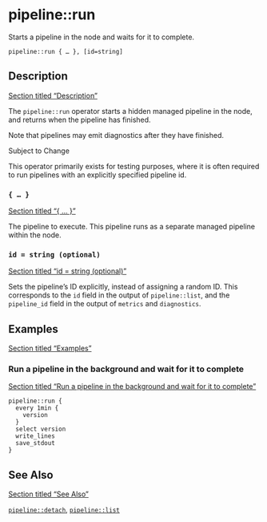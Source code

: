 # pipeline::run

Starts a pipeline in the node and waits for it to complete.

```tql
pipeline::run { … }, [id=string]
```

## Description

[Section titled “Description”](#description)

The `pipeline::run` operator starts a hidden managed pipeline in the node, and returns when the pipeline has finished.

Note that pipelines may emit diagnostics after they have finished.

Subject to Change

This operator primarily exists for testing purposes, where it is often required to run pipelines with an explicitly specified pipeline id.

### `{ … }`

[Section titled “{ … }”](#-)

The pipeline to execute. This pipeline runs as a separate managed pipeline within the node.

### `id = string (optional)`

[Section titled “id = string (optional)”](#id--string-optional)

Sets the pipeline’s ID explicitly, instead of assigning a random ID. This corresponds to the `id` field in the output of `pipeline::list`, and the `pipeline_id` field in the output of `metrics` and `diagnostics`.

## Examples

[Section titled “Examples”](#examples)

### Run a pipeline in the background and wait for it to complete

[Section titled “Run a pipeline in the background and wait for it to complete”](#run-a-pipeline-in-the-background-and-wait-for-it-to-complete)

```tql
pipeline::run {
  every 1min {
    version
  }
  select version
  write_lines
  save_stdout
}
```

## See Also

[Section titled “See Also”](#see-also)

[`pipeline::detach`](/reference/operators/pipeline/detach), [`pipeline::list`](/reference/operators/pipeline/list)